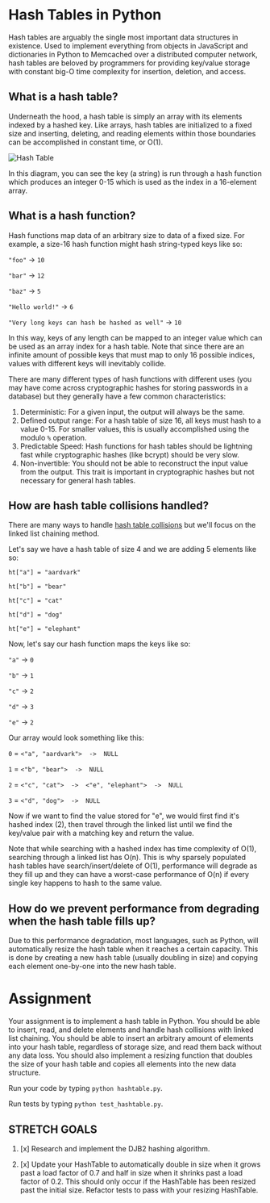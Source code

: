 # Hash Tables in Python

Hash tables are arguably the single most important data structures in existence. Used to implement everything from objects in JavaScript and dictionaries in Python to Memcached over a distributed computer network, hash tables are beloved by programmers for providing key/value storage with constant big-O time complexity for insertion, deletion, and access.

## What is a hash table?

Underneath the hood, a hash table is simply an array with its elements indexed by a hashed key. Like arrays, hash tables are initialized to a fixed size and inserting, deleting, and reading elements within those boundaries can be accomplished in constant time, or O(1).

![Hash Table](img/HashTableImage.png)

In this diagram, you can see the key (a string) is run through a hash function which produces an integer 0-15 which is used as the index in a 16-element array.

## What is a hash function?

Hash functions map data of an arbitrary size to data of a fixed size. For example, a size-16 hash function might hash string-typed keys like so:

`"foo"` -> `10`

`"bar"` -> `12`

`"baz"` -> `5`

`"Hello world!"` -> `6`

`"Very long keys can hash be hashed as well"` -> `10`

In this way, keys of any length can be mapped to an integer value which can be used as an array index for a hash table. Note that since there are an infinite amount of possible keys that must map to only 16 possible indices, values with different keys will inevitably collide.

There are many different types of hash functions with different uses (you may have come across cryptographic hashes for storing passwords in a database) but they generally have a few common characteristics:

1. Deterministic: For a given input, the output will always be the same.
2. Defined output range: For a hash table of size 16, all keys must hash to a value 0-15. For smaller values, this is usually accomplished using the modulo `%` operation.
3. Predictable Speed: Hash functions for hash tables should be lightning fast while cryptographic hashes (like bcrypt) should be very slow.
4. Non-invertible: You should not be able to reconstruct the input value from the output. This trait is important in cryptographic hashes but not necessary for general hash tables.

## How are hash table collisions handled?

There are many ways to handle [hash table collisions](https://en.wikipedia.org/wiki/Hash_table#Collision_resolution) but we'll focus on the linked list chaining method.

Let's say we have a hash table of size 4 and we are adding 5 elements like so:

`ht["a"] = "aardvark"`

`ht["b"] = "bear"`

`ht["c"] = "cat"`

`ht["d"] = "dog"`

`ht["e"] = "elephant"`

Now, let's say our hash function maps the keys like so:

`"a"` -> `0`

`"b"` -> `1`

`"c"` -> `2`

`"d"` -> `3`

`"e"` -> `2`

Our array would look something like this:

`0` = `<"a", "aardvark">  ->  NULL`

`1` = `<"b", "bear">  ->  NULL`

`2` = `<"c", "cat">  ->  <"e", "elephant">  ->  NULL`

`3` = `<"d", "dog">  ->  NULL`

Now if we want to find the value stored for "e", we would first find it's hashed index (2), then travel through the linked list until we find the key/value pair with a matching key and return the value.

Note that while searching with a hashed index has time complexity of O(1), searching through a linked list has O(n). This is why sparsely populated hash tables have search/insert/delete of O(1), performance will degrade as they fill up and they can have a worst-case performance of O(n) if every single key happens to hash to the same value.

## How do we prevent performance from degrading when the hash table fills up?

Due to this performance degradation, most languages, such as Python, will automatically resize the hash table when it reaches a certain capacity. This is done by creating a new hash table (usually doubling in size) and copying each element one-by-one into the new hash table.


# Assignment

Your assignment is to implement a hash table in Python. You should be able to insert, read, and delete elements and handle hash collisions with linked list chaining. You should be able to insert an arbitrary amount of elements into your hash table, regardless of storage size, and read them back without any data loss. You should also implement a resizing function that doubles the size of your hash table and copies all elements into the new data structure.

Run your code by typing `python hashtable.py`.

Run tests by typing `python test_hashtable.py`.

## STRETCH GOALS
1. [x] Research and implement the DJB2 hashing algorithm.

2. [x] Update your HashTable to automatically double in size when it grows past a load factor of 0.7 and half in size when it shrinks past a load factor of 0.2. This should only occur if the HashTable has been resized past the initial size. Refactor tests to pass with your resizing HashTable.
